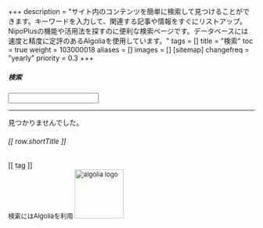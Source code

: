 +++
description = "サイト内のコンテンツを簡単に検索して見つけることができます。キーワードを入力して、関連する記事や情報をすぐにリストアップ。NipoPlusの機能や活用法を探すのに便利な検索ページです。データベースには速度と精度に定評のあるAlgoliaを使用しています。"
tags = []
title = "検索"
toc = true
weight = 103000018
aliases = []
images = []
[sitemap]
  changefreq = "yearly"
  priority = 0.3
+++


<div id="searchBoxModal" tabindex="-1" aria-labelledby="searchBoxModalLabel">
<h5 class="modal-title" id="searchBoxModalLabel">検索</h5>

<div class="modal-body">
<div id="app">
<input type="text" v-model="word" class="w-100">
<hr>

<div v-if="isNotFound">見つかりませんでした。</div>
<a v-else v-for="row in resultArr" :href="[[row.relpermalink]]" class="list-group-item list-group-item-action mb-2" style="border-bottom: 1px solid #ccc;">
<div class="d-flex w-100 justify-content-between">
<h6 class="my-0">[[ row.shortTitle ]]</h6>
</div>
<p class="mb-1" style="font-size: 15px; color: #666;" v-html="row.shortSummary"></p>
<span class="badge rounded-pill bg-primary mx-2 mb-2" v-for="tag in row.tags">[[ tag ]]</span>
</a>
</div>
</div>

<div class="modal-footer">
<div style="font-size: 13px;">
検索にはAlgoliaを利用
<a href="https://www.algolia.com/" target="_blank">
<img src="/images/Algolia-logo-blue.svg" width="100" alt="algolia logo" loading="lazy">
</a>
</div>
</div>

</div>


<script src="https://cdnjs.cloudflare.com/ajax/libs/vue/3.3.4/vue.global.prod.min.js" integrity="sha512-39BSQXI5q1XlvVhLfFRidKG8KM6Tr6VS/XSnNo6N/A0ZXexHCeoUI/s+ulujQy3UREjoLNrMnFat8VI0mMugWA==" crossorigin="anonymous" referrerpolicy="no-referrer"></script>
<script src="https://cdnjs.cloudflare.com/ajax/libs/algoliasearch/4.17.1/algoliasearch-lite.umd.min.js" integrity="sha512-dYj47Cv0or11Y6jtjdZ/Il4fCZYQPVaGmQNgZmRsStgPZfASZ8lWgbOD9GpkV+2Mu8LvspZW+AhlL8BmQnEOyg==" crossorigin="anonymous" referrerpolicy="no-referrer"></script>

<script defer src="/js/search.js"></script>
